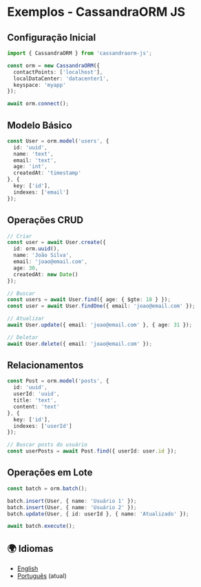 # Exemplos - CassandraORM JS

## Configuração Inicial

```typescript
import { CassandraORM } from 'cassandraorm-js';

const orm = new CassandraORM({
  contactPoints: ['localhost'],
  localDataCenter: 'datacenter1',
  keyspace: 'myapp'
});

await orm.connect();
```

## Modelo Básico

```typescript
const User = orm.model('users', {
  id: 'uuid',
  name: 'text',
  email: 'text',
  age: 'int',
  createdAt: 'timestamp'
}, {
  key: ['id'],
  indexes: ['email']
});
```

## Operações CRUD

```typescript
// Criar
const user = await User.create({
  id: orm.uuid(),
  name: 'João Silva',
  email: 'joao@email.com',
  age: 30,
  createdAt: new Date()
});

// Buscar
const users = await User.find({ age: { $gte: 18 } });
const user = await User.findOne({ email: 'joao@email.com' });

// Atualizar
await User.update({ email: 'joao@email.com' }, { age: 31 });

// Deletar
await User.delete({ email: 'joao@email.com' });
```

## Relacionamentos

```typescript
const Post = orm.model('posts', {
  id: 'uuid',
  userId: 'uuid',
  title: 'text',
  content: 'text'
}, {
  key: ['id'],
  indexes: ['userId']
});

// Buscar posts do usuário
const userPosts = await Post.find({ userId: user.id });
```

## Operações em Lote

```typescript
const batch = orm.batch();

batch.insert(User, { name: 'Usuário 1' });
batch.insert(User, { name: 'Usuário 2' });
batch.update(User, { id: userId }, { name: 'Atualizado' });

await batch.execute();
```

## 🌍 Idiomas

- [English](examples.md)
- [Português](examples.pt.md) (atual)
